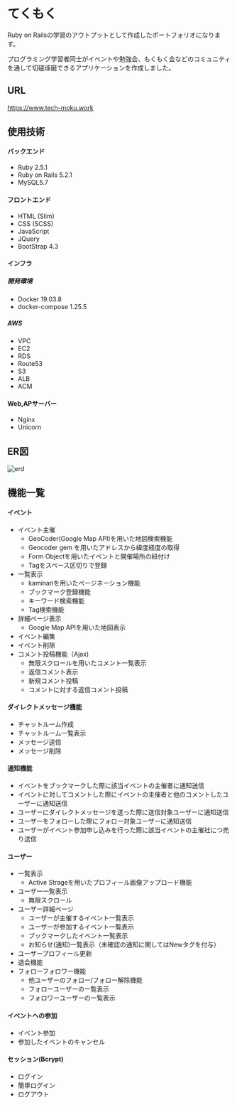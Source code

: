# てくもく

Ruby on Railsの学習のアウトプットとして作成したポートフォリオになります。

プログラミング学習者同士がイベントや勉強会、もくもく会などのコミュニティを通して切磋琢磨できるアプリケーションを作成しました。

## URL

https://www.tech-moku.work

## 使用技術

#### バックエンド
* Ruby 2.5.1
* Ruby on Rails 5.2.1
* MySQL5.7
#### フロントエンド
* HTML (Slim)
* CSS (SCSS)
* JavaScript
* JQuery
* BootStrap 4.3
#### インフラ
##### 開発環境
* Docker 19.03.8
* docker-compose 1.25.5
##### AWS
* VPC
* EC2
* RDS
* Route53
* S3
* ALB
* ACM

#### Web,APサーバー
* Nginx
* Unicorn

## ER図
![erd](https://user-images.githubusercontent.com/52910621/86104980-b71d5f80-baf9-11ea-829a-59306379b97f.png)

## 機能一覧

#### イベント

* イベント主催
  - GeoCoder(Google Map API)を用いた地図検索機能
  - Geocoder gem を用いたアドレスから緯度経度の取得
  - Form Objectを用いたイベントと開催場所の紐付け
  - Tagをスペース区切りで登録
* 一覧表示
  - kaminariを用いたページネーション機能
  - ブックマーク登録機能
  - キーワード検索機能
  - Tag検索機能
* 詳細ページ表示
  - Google Map APIを用いた地図表示
* イベント編集
* イベント削除
* コメント投稿機能（Ajax)
  - 無限スクロールを用いたコメント一覧表示
  - 返信コメント表示
  - 新規コメント投稿
  - コメントに対する返信コメント投稿

#### ダイレクトメッセージ機能
  - チャットルーム作成
  - チャットルーム一覧表示
  - メッセージ送信
  - メッセージ削除
  
#### 通知機能
  - イベントをブックマークした際に該当イベントの主催者に通知送信
  - イベントに対してコメントした際にイベントの主催者と他のコメントしたユーザーに通知送信
  - ユーザーにダイレクトメッセージを送った際に送信対象ユーザーに通知送信
  - ユーザーをフォローした際にフォロー対象ユーザーに通知送信
  - ユーザーがイベント参加申し込みを行った際に該当イベントの主催社につ売り送信

#### ユーザー

* 一覧表示
  - Active Strageを用いたプロフィール画像アップロード機能
* ユーザー一覧表示
  - 無限スクロール
* ユーザー詳細ページ
  - ユーザーが主催するイベント一覧表示
  - ユーザーが参加するイベント一覧表示
  - ブックマークしたイベント一覧表示
  - お知らせ(通知)一覧表示（未確認の通知に関してはNewタグを付与）
* ユーザープロフィール更新
* 退会機能
* フォローフォロワー機能
  - 他ユーザーのフォロー/フォロー解除機能
  - フォローユーザーの一覧表示
  - フォロワーユーザーの一覧表示

#### イベントへの参加

* イベント参加
* 参加したイベントのキャンセル

#### セッション(Bcrypt)

* ログイン
* 簡単ログイン
* ログアウト
